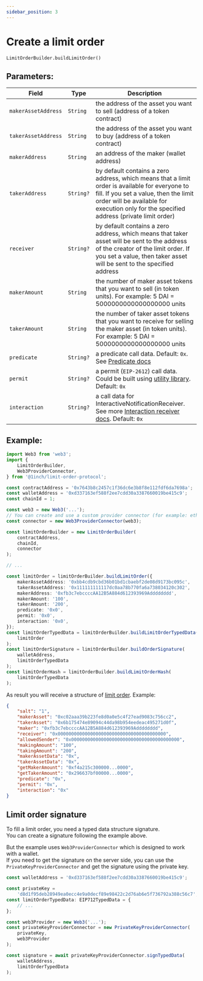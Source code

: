 ```yaml
---
sidebar_position: 3
---
```


# Create a limit order

`LimitOrderBuilder.buildLimitOrder()`

## Parameters:

| Field               | Type      | Description                                                                                                                                                                                    |
| ------------------- | --------- | ---------------------------------------------------------------------------------------------------------------------------------------------------------------------------------------------- |
| `makerAssetAddress` | `String`  | the address of the asset you want to sell (address of a token contract)                                                                                                                        |
| `takerAssetAddress` | `String`  | the address of the asset you want to buy (address of a token contract)                                                                                                                         |
| `makerAddress`      | `String`  | an address of the maker (wallet address)                                                                                                                                                       |
| `takerAddress`      | `String?` | by default contains a zero address, which means that a limit order is available for everyone to fill. If you set a value, then the limit order will be available for execution only for the specified address (private limit order) |
| `receiver`          | `String?` | by default contains a zero address, which means that taker asset will be sent to the address of the creator of the limit order. If you set a value, then taker asset will be sent to the specified address |
| `makerAmount`       | `String`  | the number of maker asset tokens that you want to sell (in token units). For example: 5 DAI = 5000000000000000000 units                                                                        |
| `takerAmount`       | `String`  | the number of taker asset tokens that you want to receive for selling the maker asset (in token units). For example: 5 DAI = 5000000000000000000 units                                         |
| `predicate`         | `String?` | a predicate call data. Default: `0x`. See [Predicate docs](./predicate.md)                                                                                                                     |
| `permit`            | `String?` | a permit (`EIP-2612`) call data. Could be built using [utility library](https://github.com/1inch/permit-signed-approvals-utils). Default: `0x`                                                                                                                                                              |
| `interaction`       | `String?` | a call data for InteractiveNotificationReceiver. See more [Interaction receiver docs](./interactive-receiver.md). Default: `0x`                                                                                                                                                        |

## Example:

```typescript
import Web3 from 'web3';
import {
    LimitOrderBuilder,
    Web3ProviderConnector,
} from '@1inch/limit-order-protocol';

const contractAddress = '0x7643b8c2457c1f36dc6e3b8f8e112fdf6da7698a';
const walletAddress = '0xd337163ef588f2ee7cdd30a3387660019be415c9';
const chainId = 1;

const web3 = new Web3('...');
// You can create and use a custom provider connector (for example: ethers)
const connector = new Web3ProviderConnector(web3);

const limitOrderBuilder = new LimitOrderBuilder(
    contractAddress,
    chainId,
    connector
);

// ...

const limitOrder = limitOrderBuilder.buildLimitOrder({
    makerAssetAddress: '0xbb4cdb9cbd36b01bd1cbaebf2de08d9173bc095c',
    takerAssetAddress: '0x111111111117dc0aa78b770fa6a738034120c302',
    makerAddress: '0xfb3c7ebccccAA12B5A884d612393969Adddddddd',
    makerAmount: '100',
    takerAmount: '200',
    predicate: '0x0',
    permit: '0x0',
    interaction: '0x0',
});
const limitOrderTypedData = limitOrderBuilder.buildLimitOrderTypedData(
    limitOrder
);
const limitOrderSignature = limitOrderBuilder.buildOrderSignature(
    walletAddress,
    limitOrderTypedData
);
const limitOrderHash = limitOrderBuilder.buildLimitOrderHash(
    limitOrderTypedData
);
```

As result you will receive a structure of [limit order](./limit-order-structure.md). Example:

```json
{
    "salt": "1",
    "makerAsset": "0xc02aaa39b223fe8d0a0e5c4f27ead9083c756cc2",
    "takerAsset": "0x6b175474e89094c44da98b954eedeac495271d0f",
    "maker": "0xfb3c7ebccccAA12B5A884d612393969Adddddddd",
    "receiver": "0x0000000000000000000000000000000000000000",
    "allowedSender": "0x0000000000000000000000000000000000000000",
    "makingAmount": "100",
    "takingAmount": "200",
    "makerAssetData": "0x",
    "takerAssetData": "0x",
    "getMakerAmount": "0xf4a215c300000...0000",
    "getTakerAmount": "0x296637bf00000...0000",
    "predicate": "0x",
    "permit": "0x",
    "interaction": "0x"
}
```

## Limit order signature

To fill a limit order, you need a typed data structure signature.  
You can create a signature following the example above.

But the example uses `Web3ProviderConnector` which is designed to work with a wallet.  
If you need to get the signature on the server side, you can use the `PrivateKeyProviderConnector` and get the signature using the private key.

```typescript
const walletAddress = '0xd337163ef588f2ee7cdd30a3387660019be415c9';

const privateKey =
    'd8d1f95deb28949ea0ecc4e9a0decf89e98422c2d76ab6e5f736792a388c56c7';
const limitOrderTypedData: EIP712TypedData = {
    // ...
};

const web3Provider = new Web3('...');
const privateKeyProviderConnector = new PrivateKeyProviderConnector(
    privateKey,
    web3Provider
);

const signature = await privateKeyProviderConnector.signTypedData(
    walletAddress,
    limitOrderTypedData
);
```

